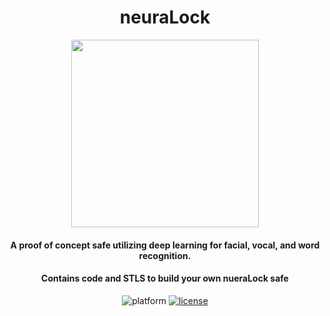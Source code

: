 <div align="center">

# neuraLock

<img src="http://cosmonio.com/Research/Deep-Learning/files/small_1420.png" width=300px height=300px>

#### A proof of concept safe utilizing deep learning for facial, vocal, and word recognition.
#### Contains code and STLS to build your own nueraLock safe

![platform](https://img.shields.io/badge/platform-Raspberry%20Pi-red.svg) [![license](https://img.shields.io/github/license/mashape/apistatus.svg?style=plastic)]()

</div>
